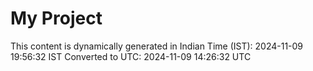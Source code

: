 # My Project

This content is dynamically generated in Indian Time (IST): 2024-11-09 19:56:32 IST
Converted to UTC: 2024-11-09 14:26:32 UTC
